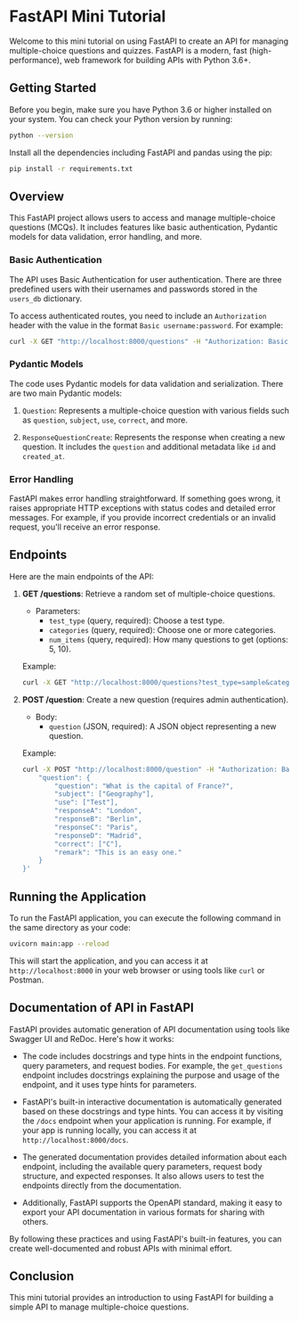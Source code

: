 # FastAPI Mini Tutorial

Welcome to this mini tutorial on using FastAPI to create an API for managing multiple-choice questions and quizzes. FastAPI is a modern, fast (high-performance), web framework for building APIs with Python 3.6+.

## Getting Started

Before you begin, make sure you have Python 3.6 or higher installed on your system. You can check your Python version by running:

```bash
python --version
```

Install all the dependencies including FastAPI and pandas using the pip:

```bash
pip install -r requirements.txt
```

## Overview

This FastAPI project allows users to access and manage multiple-choice questions (MCQs). It includes features like basic authentication, Pydantic models for data validation, error handling, and more.

### Basic Authentication

The API uses Basic Authentication for user authentication. There are three predefined users with their usernames and passwords stored in the `users_db` dictionary.

To access authenticated routes, you need to include an `Authorization` header with the value in the format `Basic username:password`. For example:

```bash
curl -X GET "http://localhost:8000/questions" -H "Authorization: Basic YXVyZWxpYTpBdWd1c3RpbmE="
```

### Pydantic Models

The code uses Pydantic models for data validation and serialization. There are two main Pydantic models:

1. `Question`: Represents a multiple-choice question with various fields such as `question`, `subject`, `use`, `correct`, and more.

2. `ResponseQuestionCreate`: Represents the response when creating a new question. It includes the `question` and additional metadata like `id` and `created_at`.

### Error Handling

FastAPI makes error handling straightforward. If something goes wrong, it raises appropriate HTTP exceptions with status codes and detailed error messages. For example, if you provide incorrect credentials or an invalid request, you'll receive an error response.

## Endpoints

Here are the main endpoints of the API:

1. **GET /questions**: Retrieve a random set of multiple-choice questions.

   - Parameters:
     - `test_type` (query, required): Choose a test type.
     - `categories` (query, required): Choose one or more categories.
     - `num_items` (query, required): How many questions to get (options: 5, 10).

   Example:

   ```bash
   curl -X GET "http://localhost:8000/questions?test_type=sample&categories=math&num_items=10" -H "Authorization: Basic YXVyZWxpYTpBdWd1c3RpbmE="
   ```

2. **POST /question**: Create a new question (requires admin authentication).

   - Body:
     - `question` (JSON, required): A JSON object representing a new question.

   Example:

   ```bash
   curl -X POST "http://localhost:8000/question" -H "Authorization: Basic YWRtaW46YWRtaW4=" -H "Content-Type: application/json" -d '{
       "question": {
           "question": "What is the capital of France?",
           "subject": ["Geography"],
           "use": ["Test"],
           "responseA": "London",
           "responseB": "Berlin",
           "responseC": "Paris",
           "responseD": "Madrid",
           "correct": ["C"],
           "remark": "This is an easy one."
       }
   }'
   ```

## Running the Application

To run the FastAPI application, you can execute the following command in the same directory as your code:

```bash
uvicorn main:app --reload
```

This will start the application, and you can access it at `http://localhost:8000` in your web browser or using tools like `curl` or Postman.

## Documentation of API in FastAPI

FastAPI provides automatic generation of API documentation using tools like Swagger UI and ReDoc. Here's how it works:

- The code includes docstrings and type hints in the endpoint functions, query parameters, and request bodies. For example, the `get_questions` endpoint includes docstrings explaining the purpose and usage of the endpoint, and it uses type hints for parameters.

- FastAPI's built-in interactive documentation is automatically generated based on these docstrings and type hints. You can access it by visiting the `/docs` endpoint when your application is running. For example, if your app is running locally, you can access it at `http://localhost:8000/docs`.

- The generated documentation provides detailed information about each endpoint, including the available query parameters, request body structure, and expected responses. It also allows users to test the endpoints directly from the documentation.

- Additionally, FastAPI supports the OpenAPI standard, making it easy to export your API documentation in various formats for sharing with others.

By following these practices and using FastAPI's built-in features, you can create well-documented and robust APIs with minimal effort.


## Conclusion

This mini tutorial provides an introduction to using FastAPI for building a simple API to manage multiple-choice questions.

